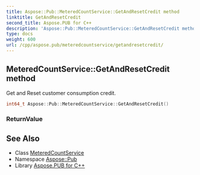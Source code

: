 ```yaml
---
title: Aspose::Pub::MeteredCountService::GetAndResetCredit method
linktitle: GetAndResetCredit
second_title: Aspose.PUB for C++
description: 'Aspose::Pub::MeteredCountService::GetAndResetCredit method. Get and Reset customer consumption credit in C++.'
type: docs
weight: 600
url: /cpp/aspose.pub/meteredcountservice/getandresetcredit/
---
```

## MeteredCountService::GetAndResetCredit method


Get and Reset customer consumption credit.

```cpp
int64_t Aspose::Pub::MeteredCountService::GetAndResetCredit()
```


### ReturnValue



## See Also

* Class [MeteredCountService](../)
* Namespace [Aspose::Pub](../../)
* Library [Aspose.PUB for C++](../../../)

